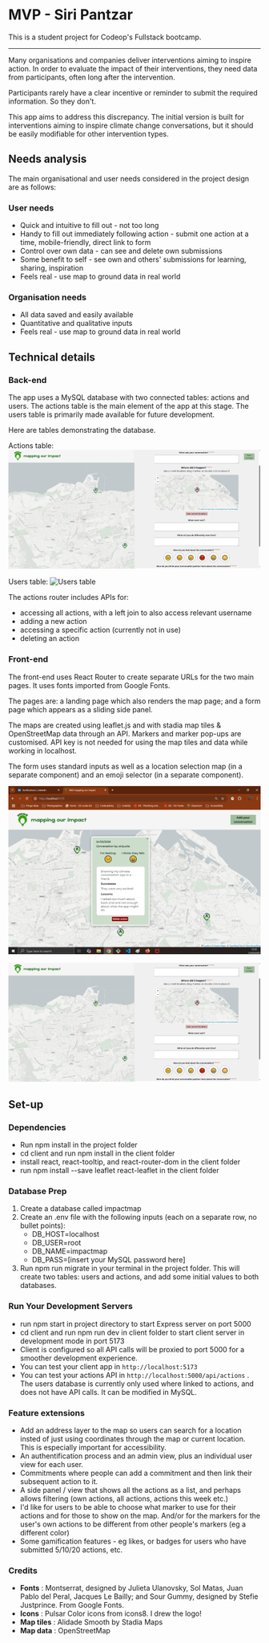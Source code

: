 # MVP - Siri Pantzar

This is a student project for Codeop's Fullstack bootcamp.

---
Many organisations and companies deliver interventions aiming to inspire action. In order to evaluate the impact of their interventions, they need data from participants, often long after the intervention.

Participants rarely have a clear incentive or reminder to submit the required information. So they don't.

This app aims to address this discrepancy. The initial version is built for interventions aiming to inspire climate change conversations, but it should be easily modifiable for other intervention types.

## Needs analysis

The main organisational and user needs considered in the project design are as follows:

### User needs

- Quick and intuitive to fill out - not too long
- Handy to fill out immediately following action - submit one action at a time, mobile-friendly, direct link to form
- Control over own data - can see and delete own submissions
- Some benefit to self - see own and others' submissions for learning, sharing, inspiration
- Feels real - use map to ground data in real world

### Organisation needs

- All data saved and easily available
- Quantitative and qualitative inputs
- Feels real - use map to ground data in real world

## Technical details

### Back-end

The app uses a MySQL database with two connected tables: actions and users. The actions table is the main element of the app at this stage. The users table is primarily made available for future development.

Here are tables demonstrating the database.

Actions table:
![Actions table](image-1.png)

Users table:
![Users table](image-2.png)

The actions router includes APIs for:

- accessing all actions, with a left join to also access relevant username
- adding a new action
- accessing a specific action (currently not in use)
- deleting an action

### Front-end

The front-end uses React Router to create separate URLs for the two main pages. It uses fonts imported from Google Fonts.

The pages are: a landing page which also renders the map page; and a form page which appears as a sliding side panel.

The maps are created using leaflet.js and with stadia map tiles & OpenStreetMap data through an API. Markers and marker pop-ups are customised. API key is not needed for using the map tiles and data while working in localhost.

The form uses standard inputs as well as a location selection map (in a separate component) and an emoji selector (in a separate component).

![Full-screen map showing a pop-up with climate conversation info, several other pins, and "Add Your Conversation" in the navbar](image.png)

![Sidebar view open to the left of map, with a form including a "Where did it happen?" mini map and "How do you feel about the conversation" emoji buttons](image-1.png)

## Set-up

### Dependencies

- Run npm install in the project folder
- cd client and run npm install in the client folder
- install react, react-tooltip, and react-router-dom in the client folder
- run npm install --save leaflet react-leaflet in the client folder

### Database Prep

1. Create a database called impactmap
2. Create an .env file with the following inputs (each on a separate row, no bullet points):
    - DB_HOST=localhost
    - DB_USER=root
    - DB_NAME=impactmap
    - DB_PASS=[insert your MySQL password here]
3. Run npm run migrate in your terminal in the project folder. This will create two tables: users and actions, and add some initial values to both databases.

### Run Your Development Servers

- run npm start in project directory to start Express server on port 5000
- cd client and run npm run dev in client folder to start client server in development mode in port 5173
- Client is configured so all API calls will be proxied to port 5000 for a smoother development experience.
- You can test your client app in `http://localhost:5173`
- You can test your actions API in `http://localhost:5000/api/actions` . The users database is currently only used where linked to actions, and does not have API calls. It can be modified in MySQL.

### Feature extensions

- Add an address layer to the map so users can search for a location insted of just using coordinates through the map or current location. This is especially important for accessibility.
- An authentification process and an admin view, plus an individual user view for each user.
- Commitments where people can add a commitment and then link their subsequent action to it.
- A side panel / view that shows all the actions as a list, and perhaps allows filtering (own actions, all actions, actions this week etc.)
- I'd like for users to be able to choose what marker to use for their actions and for those to show on the map. And/or for the markers for the user's own actions to be different from other people's markers (eg a different color)
- Some gamification features - eg likes, or badges for users who have submitted 5/10/20 actions, etc.

### Credits

- **Fonts** : Montserrat, designed by Julieta Ulanovsky, Sol Matas, Juan Pablo del Peral, Jacques Le Bailly; and Sour Gummy, designed by Stefie Justprince. From Google Fonts.
- **Icons** : Pulsar Color icons from icons8. I drew the logo!
- **Map tiles** : Alidade Smooth by Stadia Maps
- **Map data** : OpenStreetMap
